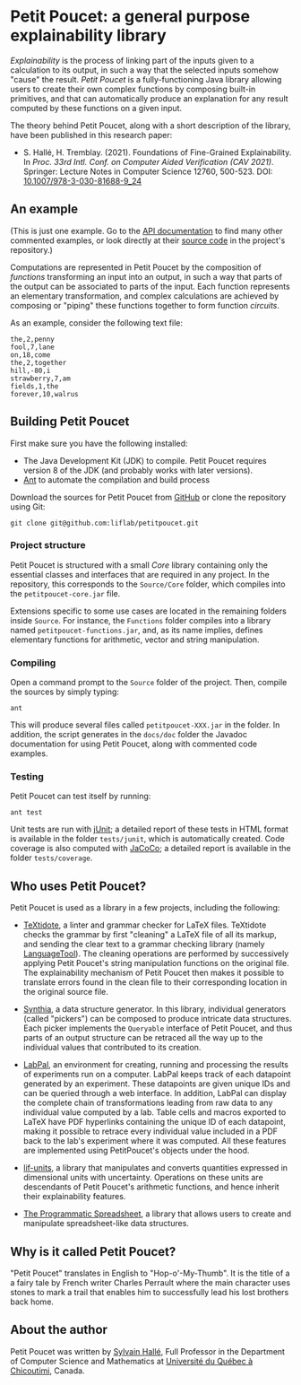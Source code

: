 Petit Poucet: a general purpose explainability library
======================================================

*Explainability* is the process of linking part of the inputs given to a
calculation to its output, in such a way that the selected inputs somehow
"cause" the result. *Petit Poucet* is a fully-functioning Java library allowing
users to create their own complex functions by composing built-in primitives,
and that can automatically produce an explanation for any result computed by
these functions on a given input.

The theory behind Petit Poucet, along with a short description of the library,
have been published in this research paper:

- S. Hallé, H. Tremblay. (2021). Foundations of Fine-Grained Explainability. In
  *Proc. 33rd Intl. Conf. on Computer Aided Verification (CAV 2021)*. Springer:
  Lecture Notes in Computer Science 12760, 500-523. DOI:
  [10.1007/978-3-030-81688-9_24](https://doi.org/10.1007/978-3-030-81688-9_24)

An example
----------

(This is just one example. Go to the [API
documentation](https://liflab.github.io/petitpoucet/javadoc/) to find many other
commented examples, or look directly at their [source
code](https://github.com/liflab/petitpoucet/tree/master/Source/Examples/src/examples)
in the project's repository.)

Computations are represented in Petit Poucet by the composition of *functions* transforming an input into an output, in such a way that parts of the output can be associated to parts of the input. Each function represents an elementary transformation, and complex calculations are achieved by composing or "piping" these functions together to form function *circuits*.

As an example, consider the following text file:

	the,2,penny
	fool,7,lane
	on,18,come
	the,2,together
	hill,-80,i
	strawberry,7,am
	fields,1,the
	forever,10,walrus

Building Petit Poucet
---------------------

First make sure you have the following installed:

- The Java Development Kit (JDK) to compile. Petit Poucet requires version 8
  of the JDK (and probably works with later versions).
- [Ant](http://ant.apache.org) to automate the compilation and build process

Download the sources for Petit Poucet from
[GitHub](http://github.com/liflab/petitpoucet) or clone the repository
using Git:

    git clone git@github.com:liflab/petitpoucet.git

### Project structure

Petit Poucet is structured with a small *Core* library containing only the
essential classes and interfaces that are required in any project. In the
repository, this corresponds to the `Source/Core` folder, which compiles into
the `petitpoucet-core.jar` file.

Extensions specific to some use cases are located in the remaining folders
inside `Source`. For instance, the `Functions` folder compiles into a library
named `petitpoucet-functions.jar`, and, as its name implies, defines elementary
functions for arithmetic, vector and string manipulation.

### Compiling

Open a command prompt to the `Source` folder of the project. Then, compile the
sources by simply typing:

    ant

This will produce several files called `petitpoucet-XXX.jar` in the folder.
In addition, the script generates in the `docs/doc` folder the Javadoc
documentation for using Petit Poucet, along with commented code examples.

### Testing

Petit Poucet can test itself by running:

    ant test

Unit tests are run with [jUnit](http://junit.org); a detailed report of
these tests in HTML format is available in the folder `tests/junit`, which
is automatically created. Code coverage is also computed with
[JaCoCo](http://www.eclemma.org/jacoco/); a detailed report is available
in the folder `tests/coverage`.

Who uses Petit Poucet?
----------------------

Petit Poucet is used as a library in a few projects, including the following:

- [TeXtidote](https://github.com/sylvainhalle/TeXtidote), a linter and grammar
  checker for LaTeX files. TeXtidote checks the grammar by first "cleaning" a
  LaTeX file of all its markup, and sending the clear text to a grammar
  checking library (namely [LanguageTool](https://languagetool.org)). The
  cleaning operations are performed by successively applying Petit Poucet's
  string manipulation functions on the original file. The explainability
  mechanism of Petit Poucet then makes it possible to translate errors found
  in the clean file to their corresponding location in the original source
  file.

- [Synthia](https://github.com/liflab/synthia), a data structure generator.
  In this library, individual generators (called "pickers") can be composed to
  produce intricate data structures. Each picker implements the `Queryable`
  interface of Petit Poucet, and thus parts of an output structure can be
  retraced all the way up to the individual values that contributed to its
  creation.

- [LabPal](https://liflab.github.io/labpal), an environment for creating,
  running and processing the results of experiments run on a computer. LabPal
  keeps track of each datapoint generated by an experiment. These datapoints are
  given unique IDs and can be queried through a web interface. In addition,
  LabPal can display the complete chain of transformations leading from raw data
  to any individual value computed by a lab. Table cells and macros exported to
  LaTeX have PDF hyperlinks containing the unique ID of each datapoint, making
  it possible to retrace every individual value included in a PDF back to the
  lab's experiment where it was computed. All these features are implemented
  using PetitPoucet's objects under the hood.

- [lif-units](https://github.com/liflab/lif-units), a library that manipulates
  and converts quantities expressed in dimensional units with uncertainty.
  Operations on these units are descendants of Petit Poucet's arithmetic
  functions, and hence inherit their explainability features.

- [The Programmatic
  Spreadsheet](https://github.com/liflab/programmatic-spreadsheet), a library
  that allows users to create and manipulate spreadsheet-like data structures.

Why is it called Petit Poucet?
------------------------------

"Petit Poucet" translates in English to "Hop-o'-My-Thumb". It is the title of a
a fairy tale by French writer Charles Perrault where the main character uses
stones to mark a trail that enables him to successfully lead his lost brothers
back home.

About the author
----------------

Petit Poucet was written by [Sylvain Hallé](https://leduotang.ca/sylvain), Full
Professor in the Department of Computer Science and Mathematics at
[Université du Québec à Chicoutimi](http://www.uqac.ca), Canada.

<!-- :wrap=soft:maxLineLen=80: -->